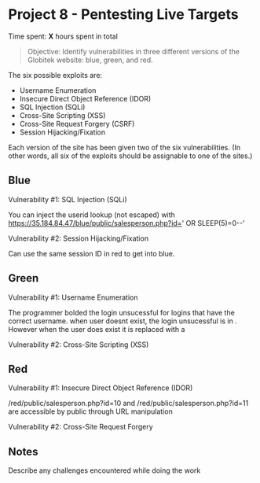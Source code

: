 # Project 8 - Pentesting Live Targets

Time spent: **X** hours spent in total

> Objective: Identify vulnerabilities in three different versions of the Globitek website: blue, green, and red.

The six possible exploits are:
* Username Enumeration
* Insecure Direct Object Reference (IDOR)
* SQL Injection (SQLi)
* Cross-Site Scripting (XSS)
* Cross-Site Request Forgery (CSRF)
* Session Hijacking/Fixation

Each version of the site has been given two of the six vulnerabilities. (In other words, all six of the exploits should be assignable to one of the sites.)

## Blue

Vulnerability #1: SQL Injection (SQLi)

You can inject the userid lookup (not escaped) with https://35.184.84.47/blue/public/salesperson.php?id=' OR SLEEP(5)=0--'

Vulnerability #2: Session Hijacking/Fixation

Can use the same session ID in red to get into blue.


## Green

Vulnerability #1: Username Enumeration

The programmer bolded the login unsucessful for logins that have the correct username. 
when user doesnt exist, the login unsucessful is in <span class= "failed">. However when the user does exist it is replaced with a <span class= "failure">


Vulnerability #2: Cross-Site Scripting (XSS)


## Red

Vulnerability #1: Insecure Direct Object Reference (IDOR)

/red/public/salesperson.php?id=10 and /red/public/salesperson.php?id=11 are accessible by public through URL manipulation

Vulnerability #2: Cross-Site Request Forgery


## Notes

Describe any challenges encountered while doing the work

